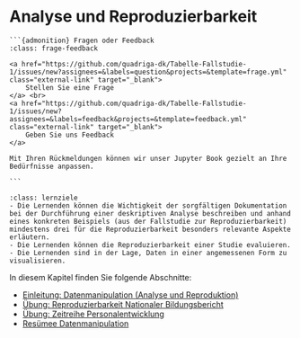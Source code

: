 # Analyse und Reproduzierbarkeit

````{margin}
```{admonition} Fragen oder Feedback 
:class: frage-feedback

<a href="https://github.com/quadriga-dk/Tabelle-Fallstudie-1/issues/new?assignees=&labels=question&projects=&template=frage.yml" class="external-link" target="_blank">
    Stellen Sie eine Frage
</a> <br>
<a href="https://github.com/quadriga-dk/Tabelle-Fallstudie-1/issues/new?assignees=&labels=feedback&projects=&template=feedback.yml" class="external-link" target="_blank">
    Geben Sie uns Feedback
</a>

Mit Ihren Rückmeldungen können wir unser Jupyter Book gezielt an Ihre Bedürfnisse anpassen.

```
````

```{admonition} Datenanalyse und -reproduzierbarkeit
:class: lernziele 
- Die Lernenden können die Wichtigkeit der sorgfältigen Dokumentation bei der Durchführung einer deskriptiven Analyse beschreiben und anhand eines konkreten Beispiels (aus der Fallstudie zur Reproduzierbarkeit) mindestens drei für die Reproduzierbarkeit besonders relevante Aspekte erläutern. 
- Die Lernenden können die Reproduzierbarkeit einer Studie evaluieren.
- Die Lernenden sind in der Lage, Daten in einer angemessenen Form zu visualisieren.
```  

In diesem Kapitel finden Sie folgende Abschnitte: 

- [Einleitung: Datenmanipulation (Analyse und Reproduktion)](Markdown/23_Einleitung_DatenmanipulationII.md)
- [Übung: Reproduzierbarkeit Nationaler Bildungsbericht](Markdown/22_Übung_Reproduzierbarkeit.md)
- [Übung: Zeitreihe Personalentwicklung](Markdown/23_Übung_Zeitreihe.md)
- [Resümee Datenmanipulation](Markdown/27_Reflexion_DatenmanipulationII.md)
